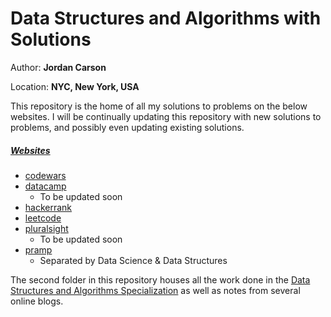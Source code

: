 # Data Structures and Algorithms with Solutions

Author: **Jordan Carson**

Location: **NYC, New York, USA**

This repository is the home of all my solutions to problems on the below
websites.
I will be continually updating this repository with new solutions
to problems, and possibly even updating existing solutions.

##### [Websites](https://github.com/jordan-carson/DataStructures-and-Algos/tree/master/coding_sites)
- [codewars](https://github.com/jordan-carson/DataStructures-and-Algos/tree/master/coding_sites/codewars)
- [datacamp](https://github.com/jordan-carson/DataStructures-and-Algos/tree/master/coding_sites/datacamp)
    - To be updated soon
- [hackerrank](https://github.com/jordan-carson/DataStructures-and-Algos/tree/master/coding_sites/hackerrank)
- [leetcode](https://github.com/jordan-carson/DataStructures-and-Algos/tree/master/coding_sites/leetcode)
- [pluralsight](https://github.com/jordan-carson/DataStructures-and-Algos/tree/master/coding_sites/pluralsight)
    - To be updated soon
- [pramp](https://github.com/jordan-carson/DataStructures-and-Algos/tree/master/coding_sites/pramp)
    - Separated by Data Science & Data Structures


The second folder in this repository houses all the 
work done in the [Data Structures and Algorithms Specialization](https://www.coursera.org/specializations/data-structures-algorithms?)
as well as notes from several online blogs.




